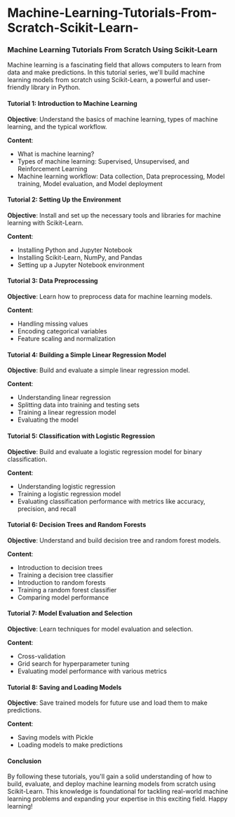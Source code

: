 # Machine-Learning-Tutorials-From-Scratch-Scikit-Learn-

### Machine Learning Tutorials From Scratch Using Scikit-Learn

Machine learning is a fascinating field that allows computers to learn from data and make predictions. In this tutorial series, we'll build machine learning models from scratch using Scikit-Learn, a powerful and user-friendly library in Python.

#### Tutorial 1: Introduction to Machine Learning

**Objective**: Understand the basics of machine learning, types of machine learning, and the typical workflow.

**Content**:
- What is machine learning?
- Types of machine learning: Supervised, Unsupervised, and Reinforcement Learning
- Machine learning workflow: Data collection, Data preprocessing, Model training, Model evaluation, and Model deployment

#### Tutorial 2: Setting Up the Environment

**Objective**: Install and set up the necessary tools and libraries for machine learning with Scikit-Learn.

**Content**:
- Installing Python and Jupyter Notebook
- Installing Scikit-Learn, NumPy, and Pandas
- Setting up a Jupyter Notebook environment

#### Tutorial 3: Data Preprocessing

**Objective**: Learn how to preprocess data for machine learning models.

**Content**:
- Handling missing values
- Encoding categorical variables
- Feature scaling and normalization

#### Tutorial 4: Building a Simple Linear Regression Model

**Objective**: Build and evaluate a simple linear regression model.

**Content**:
- Understanding linear regression
- Splitting data into training and testing sets
- Training a linear regression model
- Evaluating the model

#### Tutorial 5: Classification with Logistic Regression

**Objective**: Build and evaluate a logistic regression model for binary classification.

**Content**:
- Understanding logistic regression
- Training a logistic regression model
- Evaluating classification performance with metrics like accuracy, precision, and recall

#### Tutorial 6: Decision Trees and Random Forests

**Objective**: Understand and build decision tree and random forest models.

**Content**:
- Introduction to decision trees
- Training a decision tree classifier
- Introduction to random forests
- Training a random forest classifier
- Comparing model performance

#### Tutorial 7: Model Evaluation and Selection

**Objective**: Learn techniques for model evaluation and selection.

**Content**:
- Cross-validation
- Grid search for hyperparameter tuning
- Evaluating model performance with various metrics

#### Tutorial 8: Saving and Loading Models

**Objective**: Save trained models for future use and load them to make predictions.

**Content**:
- Saving models with Pickle
- Loading models to make predictions

#### Conclusion

By following these tutorials, you'll gain a solid understanding of how to build, evaluate, and deploy machine learning models from scratch using Scikit-Learn. This knowledge is foundational for tackling real-world machine learning problems and expanding your expertise in this exciting field. Happy learning!
